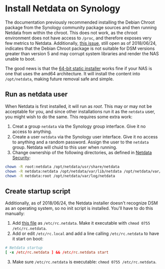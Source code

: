 <!--
---
title: "Install Netdata on Synology"
custom_edit_url: https://github.com/netdata/netdata/edit/master/packaging/installer/methods/synology.md
---
-->

# Install Netdata on Synology

The documentation previously recommended installing the Debian Chroot package from the Synology community package
sources and then running Netdata from within the chroot. This does not work, as the chroot environment does not have
access to `/proc`, and therefore exposes very few metrics to Netdata. Additionally, [this
issue](https://github.com/SynoCommunity/spksrc/issues/2758), still open as of 2018/06/24, indicates that the Debian
Chroot package is not suitable for DSM versions greater than version 5 and may corrupt system libraries and render the
NAS unable to boot.

The good news is that the [64-bit static installer](kickstart-64.md) works fine if your NAS is one that uses the amd64 architecture. It
will install the content into `/opt/netdata`, making future removal safe and simple.

## Run as netdata user

When Netdata is first installed, it will run as _root_. This may or may not be acceptable for you, and since other
installations run it as the `netdata` user, you might wish to do the same. This requires some extra work:

1.  Creat a group `netdata` via the Synology group interface. Give it no access to anything.
2.  Create a user `netdata` via the Synology user interface. Give it no access to anything and a random password. Assign
    the user to the `netdata` group. Netdata will chuid to this user when running.
3.  Change ownership of the following directories, as defined in [Netdata
    Security](/docs/netdata-security.md#security-design):

```sh
chown -R root:netdata /opt/netdata/usr/share/netdata
chown -R netdata:netdata /opt/netdata/var/lib/netdata /opt/netdata/var/cache/netdata
chown -R netdata:root /opt/netdata/var/log/netdata
```

## Create startup script

Additionally, as of 2018/06/24, the Netdata installer doesn't recognize DSM as an operating system, so no init script is
installed. You'll have to do this manually:

1.  Add [this file](https://gist.github.com/oskapt/055d474d7bfef32c49469c1b53e8225f) as `/etc/rc.netdata`. Make it
    executable with `chmod 0755 /etc/rc.netdata`.
2.  Add or edit `/etc/rc.local` and add a line calling `/etc/rc.netdata` to have it start on boot:

```conf
# Netdata startup
[ -x /etc/rc.netdata ] && /etc/rc.netdata start
```

3. Make sure `/etc/rc.netdata` is executable: `chmod 0755 /etc/rc.netdata`.
